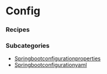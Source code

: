 # Config

### Recipes

### Subcategories
* [Springbootconfigurationproperties](springbootconfigurationproperties/README.md)
* [Springbootconfigurationyaml](springbootconfigurationyaml/README.md)
